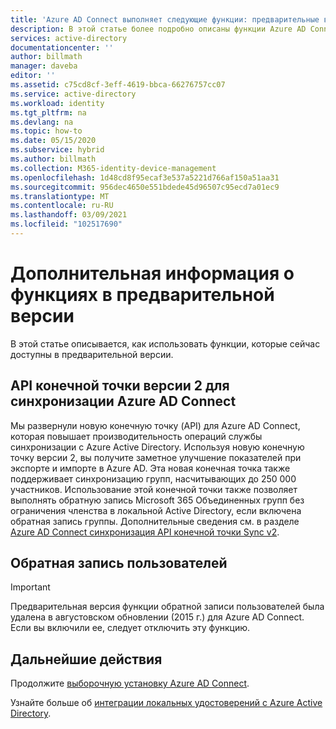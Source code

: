 ```yaml
---
title: 'Azure AD Connect выполняет следующие функции: предварительные версии компонентов | Документация Майкрософт'
description: В этой статье более подробно описаны функции Azure AD Connect, находящиеся на этапе предварительной версии.
services: active-directory
documentationcenter: ''
author: billmath
manager: daveba
editor: ''
ms.assetid: c75cd8cf-3eff-4619-bbca-66276757cc07
ms.service: active-directory
ms.workload: identity
ms.tgt_pltfrm: na
ms.devlang: na
ms.topic: how-to
ms.date: 05/15/2020
ms.subservice: hybrid
ms.author: billmath
ms.collection: M365-identity-device-management
ms.openlocfilehash: 1d48cd8f95ecaf3e537a5221d766af150a51aa31
ms.sourcegitcommit: 956dec4650e551bdede45d96507c95ecd7a01ec9
ms.translationtype: MT
ms.contentlocale: ru-RU
ms.lasthandoff: 03/09/2021
ms.locfileid: "102517690"
---
```

# <a name="more-details-about-features-in-preview"></a>Дополнительная информация о функциях в предварительной версии
В этой статье описывается, как использовать функции, которые сейчас доступны в предварительной версии.

## <a name="azure-ad-connect-sync-v2-endpoint-api"></a>API конечной точки версии 2 для синхронизации Azure AD Connect

Мы развернули новую конечную точку (API) для Azure AD Connect, которая повышает производительность операций службы синхронизации с Azure Active Directory. Используя новую конечную точку версии 2, вы получите заметное улучшение показателей при экспорте и импорте в Azure AD. Эта новая конечная точка также поддерживает синхронизацию групп, насчитывающих до 250 000 участников. Использование этой конечной точки также позволяет выполнять обратную запись Microsoft 365 Объединенных групп без ограничения членства в локальной Active Directory, если включена обратная запись группы. Дополнительные сведения см. в разделе [Azure AD Connect синхронизация API конечной точки Sync v2](how-to-connect-sync-endpoint-api-v2.md).

## <a name="user-writeback"></a>Обратная запись пользователей
> [!IMPORTANT]
> Предварительная версия функции обратной записи пользователей была удалена в августовском обновлении (2015 г.) для Azure AD Connect. Если вы включили ее, следует отключить эту функцию.
>
>

## <a name="next-steps"></a>Дальнейшие действия
Продолжите [выборочную установку Azure AD Connect](how-to-connect-install-custom.md).

Узнайте больше об [интеграции локальных удостоверений с Azure Active Directory](whatis-hybrid-identity.md).
